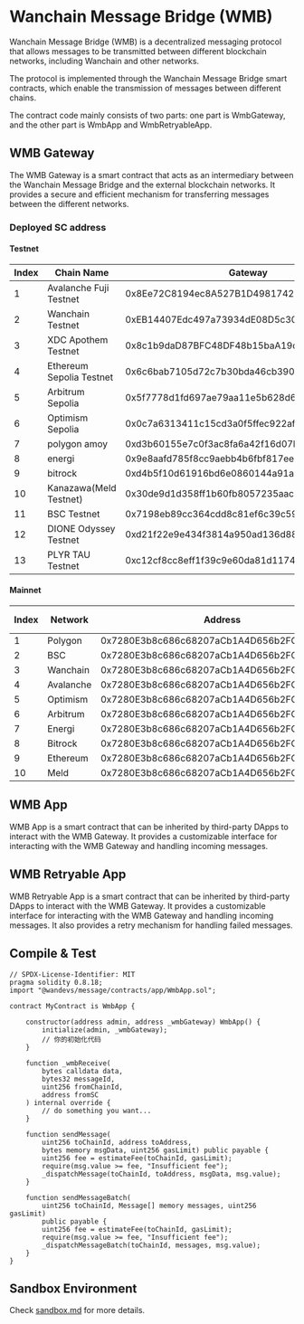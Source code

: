 # Wanchain Message Bridge (WMB)

Wanchain Message Bridge (WMB) is a decentralized messaging protocol that allows messages to be transmitted between different blockchain networks, including Wanchain and other networks.

The protocol is implemented through the Wanchain Message Bridge smart contracts, which enable the transmission of messages between different chains.

The contract code mainly consists of two parts: one part is WmbGateway, and the other part is WmbApp and WmbRetryableApp.

## WMB Gateway

The WMB Gateway is a smart contract that acts as an intermediary between the Wanchain Message Bridge and the external blockchain networks. It provides a secure and efficient mechanism for transferring messages between the different networks. 

### Deployed SC address

#### Testnet

| Index | Chain Name | Gateway | Chain ID |
| --- | --- | --- | --- |
| 1 | Avalanche Fuji Testnet | 0x8Ee72C8194ec8A527B1D4981742727437091C913 | 2147492648 |
| 2 | Wanchain Testnet | 0xEB14407Edc497a73934dE08D5c3079BB1F5f145D | 2153201998 |
| 3 | XDC Apothem Testnet | 0x8c1b9daD87BFC48DF48b15baA19d0FB163030169 | 2147484198 |
| 4 | Ethereum Sepolia Testnet | 0x6c6bab7105d72c7b30bda46cb390e67a0acd8c05 | 2147483708 |
| 5 | Arbitrum Sepolia | 0x5f7778d1fd697ae79aa11e5b628d6f51d4ef7b95 | 1073741826 |
| 6 | Optimism Sepolia | 0x0c7a6313411c15cd3a0f5ffec922af3d8a1b900d | 2147484262 |
| 7 | polygon amoy | 0xd3b60155e7c0f3ac8fa6a42f16d07b2084dac91b | 2147484614 |
| 8 | energi | 0x9e8aafd785f8cc9aebb4b6fbf817ee988e85fede | 2147493445 |
| 9 | bitrock | 0xd4b5f10d61916bd6e0860144a91ac658de8a1437 | 2154655314 |
| 10 | Kanazawa(Meld Testnet) | 0x30de9d1d358ff1b60fb8057235aac35e23b7650f | 1073741847 |
| 11 | BSC Testnet | 0x7198eb89cc364cdd8c81ef6c39c597712c070ac6 | 2147484362 |
| 12 | DIONE Odyssey Testnet | 0xd21f22e9e434f3814a950ad136d882fcffb9685c | 1073741848 |
| 13 | PLYR TAU Testnet | 0xc12cf8cc8eff1f39c9e60da81d11745c25c59501 | 1073741849 |

#### Mainnet

| Index | Network | Address | Bip44 chainId |
| --- | --- | --- | --- |
| 1 | Polygon | 0x7280E3b8c686c68207aCb1A4D656b2FC8079c033 | 2147484614 |
| 2 | BSC | 0x7280E3b8c686c68207aCb1A4D656b2FC8079c033 | 2147484362 |
| 3 | Wanchain | 0x7280E3b8c686c68207aCb1A4D656b2FC8079c033 | 2153201998 |
| 4 | Avalanche | 0x7280E3b8c686c68207aCb1A4D656b2FC8079c033 | 2147492648 |
| 5 | Optimism | 0x7280E3b8c686c68207aCb1A4D656b2FC8079c033 | 2147484262 |
| 6 | Arbitrum | 0x7280E3b8c686c68207aCb1A4D656b2FC8079c033 | 1073741826 |
| 7 | Energi | 0x7280E3b8c686c68207aCb1A4D656b2FC8079c033 | 2147493445 |
| 8 | Bitrock | 0x7280E3b8c686c68207aCb1A4D656b2FC8079c033 | 2154655314 |
| 9 | Ethereum | 0x7280E3b8c686c68207aCb1A4D656b2FC8079c033 | 2147483708 |
| 10 | Meld | 0x7280E3b8c686c68207aCb1A4D656b2FC8079c033 | 1073741847 |

## WMB App

WMB App is a smart contract that can be inherited by third-party DApps to interact with the WMB Gateway. It provides a customizable interface for interacting with the WMB Gateway and handling incoming messages.

## WMB Retryable App

WMB Retryable App is a smart contract that can be inherited by third-party DApps to interact with the WMB Gateway. It provides a customizable interface for interacting with the WMB Gateway and handling incoming messages. It also provides a retry mechanism for handling failed messages.


## Compile & Test

```
// SPDX-License-Identifier: MIT
pragma solidity 0.8.18;
import "@wandevs/message/contracts/app/WmbApp.sol";

contract MyContract is WmbApp {
    
    constructor(address admin, address _wmbGateway) WmbApp() {
        initialize(admin, _wmbGateway);
        // 你的初始化代码
    }

    function _wmbReceive(
        bytes calldata data,
        bytes32 messageId,
        uint256 fromChainId,
        address fromSC
    ) internal override {
		// do something you want...
    }

    function sendMessage(
        uint256 toChainId, address toAddress, 
        bytes memory msgData, uint256 gasLimit) public payable {
        uint256 fee = estimateFee(toChainId, gasLimit);
        require(msg.value >= fee, "Insufficient fee");
        _dispatchMessage(toChainId, toAddress, msgData, msg.value);
    }

    function sendMessageBatch(
        uint256 toChainId, Message[] memory messages, uint256 gasLimit) 
        public payable {
        uint256 fee = estimateFee(toChainId, gasLimit);
        require(msg.value >= fee, "Insufficient fee");
        _dispatchMessageBatch(toChainId, messages, msg.value);
    }
}

```

## Sandbox Environment

Check [sandbox.md](./sandbox.md) for more details.
